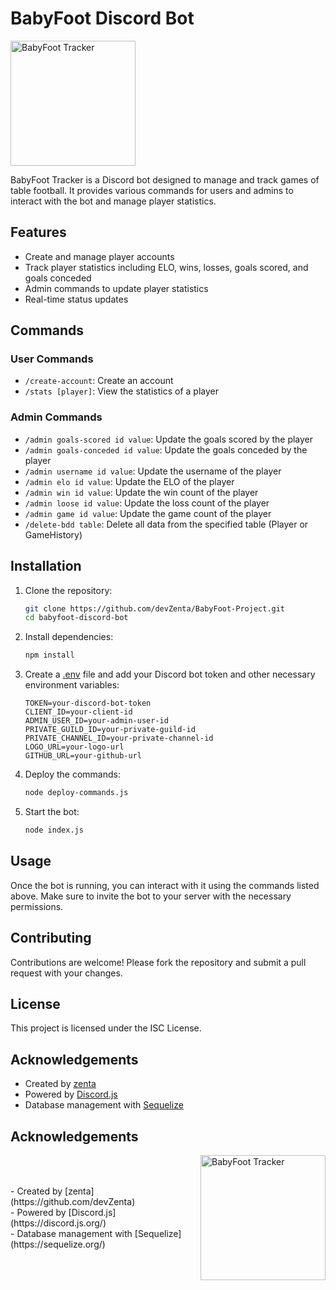 # BabyFoot Discord Bot

<img src="https://cdn.discordapp.com/attachments/1320854475279433872/1320854565800775790/logo.png?ex=6775006c&is=6773aeec&hm=8f27aa7dffbb8935adfbee7f4d59f4bcf3ef27f8dc00b574d3ff10e2e61761ea&" alt="BabyFoot Tracker" width="200"/>

BabyFoot Tracker is a Discord bot designed to manage and track games of table football. It provides various commands for users and admins to interact with the bot and manage player statistics.

## Features

- Create and manage player accounts
- Track player statistics including ELO, wins, losses, goals scored, and goals conceded
- Admin commands to update player statistics
- Real-time status updates

## Commands

### User Commands

- `/create-account`: Create an account
- `/stats [player]`: View the statistics of a player

### Admin Commands

- `/admin goals-scored id value`: Update the goals scored by the player
- `/admin goals-conceded id value`: Update the goals conceded by the player
- `/admin username id value`: Update the username of the player
- `/admin elo id value`: Update the ELO of the player
- `/admin win id value`: Update the win count of the player
- `/admin loose id value`: Update the loss count of the player
- `/admin game id value`: Update the game count of the player
- `/delete-bdd table`: Delete all data from the specified table (Player or GameHistory)

## Installation

1. Clone the repository:
    ```sh
    git clone https://github.com/devZenta/BabyFoot-Project.git
    cd babyfoot-discord-bot
    ```

2. Install dependencies:
    ```sh
    npm install
    ```

3. Create a [.env](https://discordjs.guide/creating-your-bot/#using-dotenv) file and add your Discord bot token and other necessary environment variables:
    ```env
    TOKEN=your-discord-bot-token
    CLIENT_ID=your-client-id
    ADMIN_USER_ID=your-admin-user-id
    PRIVATE_GUILD_ID=your-private-guild-id
    PRIVATE_CHANNEL_ID=your-private-channel-id
    LOGO_URL=your-logo-url
    GITHUB_URL=your-github-url
    ```

4. Deploy the commands:
    ```sh
    node deploy-commands.js
    ```

5. Start the bot:
    ```sh
    node index.js
    ```

## Usage

Once the bot is running, you can interact with it using the commands listed above. Make sure to invite the bot to your server with the necessary permissions.

## Contributing

Contributions are welcome! Please fork the repository and submit a pull request with your changes.

## License

This project is licensed under the ISC License.

## Acknowledgements

- Created by [zenta](https://github.com/devZenta)
- Powered by [Discord.js](https://discord.js.org/)
- Database management with [Sequelize](https://sequelize.org/)

## Acknowledgements

<div style="display: flex; align-items: center;">
  <div>
    - Created by [zenta](https://github.com/devZenta)<br>
    - Powered by [Discord.js](https://discord.js.org/)<br>
    - Database management with [Sequelize](https://sequelize.org/)
  </div>
  <div style="margin-left: auto;">
    <img src="https://cdn.discordapp.com/attachments/1320854475279433872/1320854565800775790/logo.png?ex=6775006c&is=6773aeec&hm=8f27aa7dffbb8935adfbee7f4d59f4bcf3ef27f8dc00b574d3ff10e2e61761ea&" alt="BabyFoot Tracker" width="200"/>
  </div>
</div>
